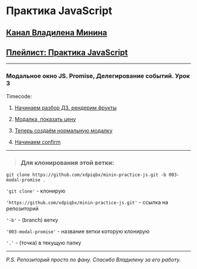 # Практика JavaScript

## [Канал Владилена Минина](https://www.youtube.com/c/VladilenMinin)

## [Плейлист: Практика JavaScript](https://www.youtube.com/playlist?list=PLqKQF2ojwm3n-ufn3E-l6Y0VxDrj3hM5M)

---

### Модальное окно JS. Promise, Делегирование событий. Урок 3

Timecode:

1. [Начинаем разбор ДЗ, рендерим фрукты](https://youtu.be/GVGq0iy8GQE?list=PLqKQF2ojwm3n-ufn3E-l6Y0VxDrj3hM5M&t=23)

2. [Модалка, показать цену](https://youtu.be/GVGq0iy8GQE?list=PLqKQF2ojwm3n-ufn3E-l6Y0VxDrj3hM5M&t=384)

3. [Теперь создаём нормальную модалку](https://youtu.be/GVGq0iy8GQE?list=PLqKQF2ojwm3n-ufn3E-l6Y0VxDrj3hM5M&t=592)

4. [Начинаем confirm](https://youtu.be/GVGq0iy8GQE?list=PLqKQF2ojwm3n-ufn3E-l6Y0VxDrj3hM5M&t=907)

---

> ### Для клонирования этой ветки:

```code
git clone https://github.com/xdpiqbx/minin-practice-js.git -b 003-modal-promise .
```

`'git clone'` - клонирую

`'https://github.com/xdpiqbx/minin-practice-js.git'` - ссылка на репозиторий

`'-b'` - (branch) ветку

`'003-modal-promise'` - название ветки которую клонирую

`'.'` - (точка) в текущую папку

---

_P.S. Репозиторий просто по фану. Спасибо Владилену за его работу._
